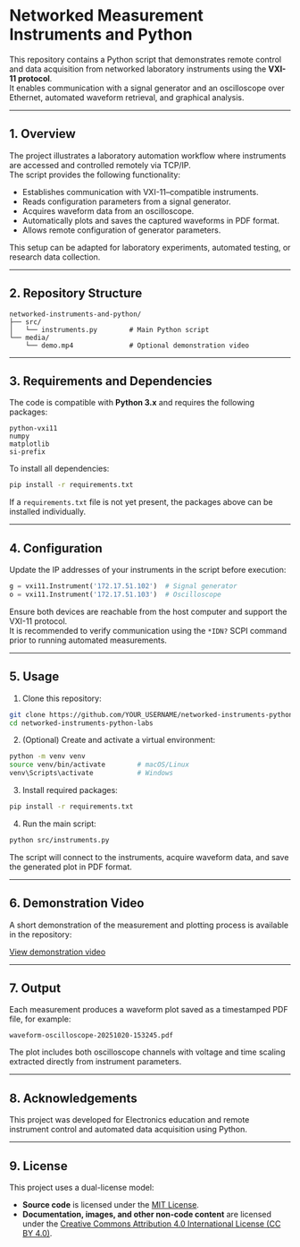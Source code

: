 # Networked Measurement Instruments and Python

This repository contains a Python script that demonstrates remote control and data acquisition from networked laboratory instruments using the **VXI-11 protocol**.  
It enables communication with a signal generator and an oscilloscope over Ethernet, automated waveform retrieval, and graphical analysis.

---

## 1. Overview

The project illustrates a laboratory automation workflow where instruments are accessed and controlled remotely via TCP/IP.  
The script provides the following functionality:

- Establishes communication with VXI-11–compatible instruments.
- Reads configuration parameters from a signal generator.
- Acquires waveform data from an oscilloscope.
- Automatically plots and saves the captured waveforms in PDF format.
- Allows remote configuration of generator parameters.

This setup can be adapted for laboratory experiments, automated testing, or research data collection.

---

## 2. Repository Structure

```
networked-instruments-and-python/
├── src/
│   └── instruments.py        # Main Python script
└── media/
    └── demo.mp4              # Optional demonstration video
```

---

## 3. Requirements and Dependencies

The code is compatible with **Python 3.x** and requires the following packages:

```
python-vxi11
numpy
matplotlib
si-prefix
```

To install all dependencies:

```bash
pip install -r requirements.txt
```

If a `requirements.txt` file is not yet present, the packages above can be installed individually.

---

## 4. Configuration

Update the IP addresses of your instruments in the script before execution:

```python
g = vxi11.Instrument('172.17.51.102')  # Signal generator
o = vxi11.Instrument('172.17.51.103')  # Oscilloscope
```

Ensure both devices are reachable from the host computer and support the VXI-11 protocol.  
It is recommended to verify communication using the `*IDN?` SCPI command prior to running automated measurements.

---

## 5. Usage

1. Clone this repository:

```bash
git clone https://github.com/YOUR_USERNAME/networked-instruments-python-labs.git
cd networked-instruments-python-labs
```

2. (Optional) Create and activate a virtual environment:

```bash
python -m venv venv
source venv/bin/activate        # macOS/Linux
venv\Scripts\activate           # Windows
```

3. Install required packages:

```bash
pip install -r requirements.txt
```

4. Run the main script:

```bash
python src/instruments.py
```

The script will connect to the instruments, acquire waveform data, and save the generated plot in PDF format.

---

## 6. Demonstration Video

A short demonstration of the measurement and plotting process is available in the repository:

[View demonstration video](video-demonstrations-in-laboratory/instrument_control_demo.mp4)


---

## 7. Output

Each measurement produces a waveform plot saved as a timestamped PDF file, for example:

```
waveform-oscilloscope-20251020-153245.pdf
```

The plot includes both oscilloscope channels with voltage and time scaling extracted directly from instrument parameters.

---

## 8. Acknowledgements

This project was developed for Electronics education and remote instrument control and automated data acquisition using Python.

---

## 9. License

This project uses a dual-license model:

- **Source code** is licensed under the [MIT License](LICENSE).
- **Documentation, images, and other non-code content** are licensed under the [Creative Commons Attribution 4.0 International License (CC BY 4.0)](https://creativecommons.org/licenses/by/4.0/).
